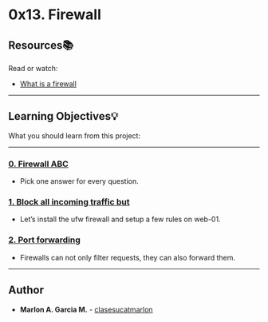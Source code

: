 # 0x13. Firewall

## Resources:books:
Read or watch:
* [What is a firewall](https://intranet.hbtn.io/rltoken/QS5iHSDU_woydPRIb68sOw)

---
## Learning Objectives:bulb:
What you should learn from this project:

---

### [0. Firewall ABC](./0-firewall_ABC)
* Pick one answer for every question.


### [1. Block all incoming traffic but](./1-block_all_incoming_traffic_but)
* Let’s install the ufw firewall and setup a few rules on web-01.


### [2. Port forwarding](./100-port_forwarding)
* Firewalls can not only filter requests, they can also forward them.

---

## Author
* **Marlon A. Garcia M.** - [clasesucatmarlon](https://github.com/clasesucatmarlon)